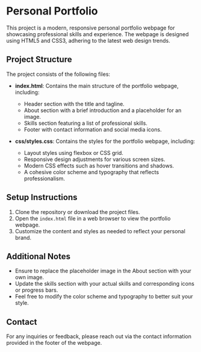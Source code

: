 # Personal Portfolio

This project is a modern, responsive personal portfolio webpage for showcasing professional skills and experience. The webpage is designed using HTML5 and CSS3, adhering to the latest web design trends.

## Project Structure

The project consists of the following files:

- **index.html**: Contains the main structure of the portfolio webpage, including:
  - Header section with the title and tagline.
  - About section with a brief introduction and a placeholder for an image.
  - Skills section featuring a list of professional skills.
  - Footer with contact information and social media icons.

- **css/styles.css**: Contains the styles for the portfolio webpage, including:
  - Layout styles using flexbox or CSS grid.
  - Responsive design adjustments for various screen sizes.
  - Modern CSS effects such as hover transitions and shadows.
  - A cohesive color scheme and typography that reflects professionalism.

## Setup Instructions

1. Clone the repository or download the project files.
2. Open the `index.html` file in a web browser to view the portfolio webpage.
3. Customize the content and styles as needed to reflect your personal brand.

## Additional Notes

- Ensure to replace the placeholder image in the About section with your own image.
- Update the skills section with your actual skills and corresponding icons or progress bars.
- Feel free to modify the color scheme and typography to better suit your style.

## Contact

For any inquiries or feedback, please reach out via the contact information provided in the footer of the webpage.